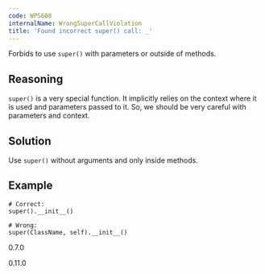 ```yaml
---
code: WPS608
internalName: WrongSuperCallViolation
title: 'Found incorrect super() call: _'
---
```


Forbids to use `super()` with parameters or outside of methods.

## Reasoning
`super()` is a very special function. It implicitly relies on the
context where it is used and parameters passed to it. So, we should
be very careful with parameters and context.

## Solution
Use `super()` without arguments and only inside methods.

## Example

    # Correct:
    super().__init__()
    
    # Wrong:
    super(ClassName, self).__init__()

<div class="versionadded">

0.7.0

</div>

<div class="versionchanged">

0.11.0

</div>
